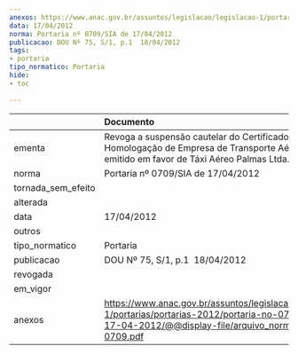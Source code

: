 ```yaml
---
anexos: https://www.anac.gov.br/assuntos/legislacao/legislacao-1/portarias/portarias-2012/portaria-no-0709-sia-de-17-04-2012/@@display-file/arquivo_norma/PA2012-0709.pdf
data: 17/04/2012
norma: Portaria nº 0709/SIA de 17/04/2012
publicacao: DOU Nº 75, S/1, p.1  18/04/2012
tags:
- portaria
tipo_normatico: Portaria
hide: 
- toc 
 
---
```


|                    | Documento                                                                                                                                                         |
|:-------------------|:------------------------------------------------------------------------------------------------------------------------------------------------------------------|
| ementa             | Revoga a suspensão cautelar do Certificado de Homologação de Empresa de Transporte Aéreo (CHETA), emitido em favor de Táxi Aéreo Palmas Ltda.                     |
| norma              | Portaria nº 0709/SIA de 17/04/2012                                                                                                                                |
| tornada_sem_efeito |                                                                                                                                                                   |
| alterada           |                                                                                                                                                                   |
| data               | 17/04/2012                                                                                                                                                        |
| outros             |                                                                                                                                                                   |
| tipo_normatico     | Portaria                                                                                                                                                          |
| publicacao         | DOU Nº 75, S/1, p.1  18/04/2012                                                                                                                                   |
| revogada           |                                                                                                                                                                   |
| em_vigor           |                                                                                                                                                                   |
| anexos             | https://www.anac.gov.br/assuntos/legislacao/legislacao-1/portarias/portarias-2012/portaria-no-0709-sia-de-17-04-2012/@@display-file/arquivo_norma/PA2012-0709.pdf |